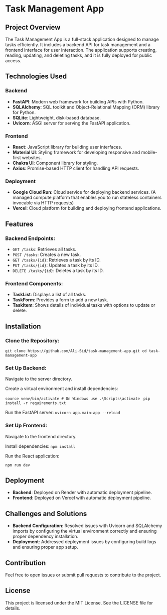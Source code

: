 # Task Management App

## Project Overview

The Task Management App is a full-stack application designed to manage tasks efficiently. It includes a backend API for task management and a frontend interface for user interaction. The application supports creating, reading, updating, and deleting tasks, and it is fully deployed for public access.

## Technologies Used

### Backend

- **FastAPI**: Modern web framework for building APIs with Python.
- **SQLAlchemy**: SQL toolkit and Object-Relational Mapping (ORM) library for Python.
- **SQLite**: Lightweight, disk-based database.
- **Uvicorn**: ASGI server for serving the FastAPI application.

### Frontend

- **React**: JavaScript library for building user interfaces.
- **Material UI**: Styling framework for developing responsive and mobile-first websites.
- **Chakra UI**: Component library for styling.
- **Axios**: Promise-based HTTP client for handling API requests.

### Deployment

- **Google Cloud Run**: Cloud service for deploying backend services. (A managed compute platform that enables you to run stateless containers invocable via HTTP requests)
- **Vercel**: Cloud platform for building and deploying frontend applications.

## Features

### Backend Endpoints:

- `GET /tasks`: Retrieves all tasks.
- `POST /tasks`: Creates a new task.
- `GET /tasks/{id}`: Retrieves a task by its ID.
- `PUT /tasks/{id}`: Updates a task by its ID.
- `DELETE /tasks/{id}`: Deletes a task by its ID.

### Frontend Components:

- **TaskList**: Displays a list of all tasks.
- **TaskForm**: Provides a form to add a new task.
- **TaskItem**: Shows details of individual tasks with options to update or delete.

## Installation

### Clone the Repository:

`git clone https://github.com/Ali-Sid/task-management-app.git cd task-management-app`


### Set Up Backend:

Navigate to the server directory.

Create a virtual environment and install dependencies:

```source venv/bin/activate # On Windows use .\Scripts\activate ```
```pip install -r requirements.txt```

Run the FastAPI server:
```uvicorn app.main:app --reload```

### Set Up Frontend:

Navigate to the frontend directory.

Install dependencies:
```npm install```


Run the React application:

``` npm run dev ```


## Deployment

- **Backend**: Deployed on Render with automatic deployment pipeline.
- **Frontend**: Deployed on Vercel with automatic deployment pipeline.

## Challenges and Solutions

- **Backend Configuration**: Resolved issues with Uvicorn and SQLAlchemy imports by configuring the virtual environment correctly and ensuring proper dependency installation.
- **Deployment**: Addressed deployment issues by configuring build logs and ensuring proper app setup.

## Contribution

Feel free to open issues or submit pull requests to contribute to the project.

## License

This project is licensed under the MIT License. See the LICENSE file for details.
